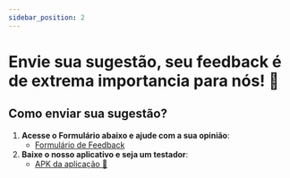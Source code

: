 ```yaml
---
sidebar_position: 2
---
```


# Envie sua sugestão, seu feedback é de extrema importancia para nós! 🐙

## Como enviar sua sugestão?

1. **Acesse o Formulário abaixo e ajude com a sua opinião**:
    - [Formulário de Feedback](https://forms.gle/ocyrFTuG9abjXa15A)
2. **Baixe o nosso aplicativo e seja um testador**:
   - [APK da aplicação 🐙](https://forms.gle/ocyrFTuG9abjXa15A)

